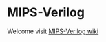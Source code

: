 MIPS-Verilog
============
Welcome visit [MIPS-Verilog wiki](https://github.com/jackyang74/MIPS-Verilog/wiki)
